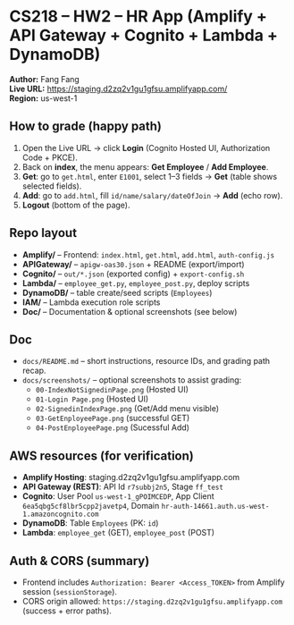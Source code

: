 # CS218 – HW2 – HR App (Amplify + API Gateway + Cognito + Lambda + DynamoDB)

**Author:** Fang Fang  
**Live URL:** https://staging.d2zq2v1gu1gfsu.amplifyapp.com/  
**Region:** us-west-1

## How to grade (happy path)
1) Open the Live URL → click **Login** (Cognito Hosted UI, Authorization Code + PKCE).  
2) Back on **index**, the menu appears: **Get Employee** / **Add Employee**.  
3) **Get**: go to `get.html`, enter `E1001`, select 1–3 fields → **Get** (table shows selected fields).  
4) **Add**: go to `add.html`, fill `id/name/salary/dateOfJoin` → **Add** (echo row).  
5) **Logout** (bottom of the page).

## Repo layout
- **Amplify/** – Frontend: `index.html`, `get.html`, `add.html`, `auth-config.js`  
- **APIGateway/** – `apigw-oas30.json` + README (export/import)  
- **Cognito/** – `out/*.json` (exported config) + `export-config.sh`  
- **Lambda/** – `employee_get.py`, `employee_post.py`, deploy scripts  
- **DynamoDB/** – table create/seed scripts (`Employees`)  
- **IAM/** – Lambda execution role scripts
- **Doc/** – Documentation & optional screenshots (see below)

## Doc
- `docs/README.md` – short instructions, resource IDs, and grading path recap.  
- `docs/screenshots/` – optional screenshots to assist grading:
  - `00-IndexNotSignedinPage.png` (Hosted UI)  
  - `01-Login Page.png` (Hosted UI)  
  - `02-SignedinIndexPage.png` (Get/Add menu visible)  
  - `03-GetEnployeePage.png` (successful GET)
  - `04-PostEnployeePage.png` (Sucessful Add) 


## AWS resources (for verification)
- **Amplify Hosting**: staging.d2zq2v1gu1gfsu.amplifyapp.com  
- **API Gateway (REST)**: API Id `r7subbj2n5`, Stage `ff_test`  
- **Cognito**: User Pool `us-west-1_gPOIMCEDP`, App Client `6ea5qbg5cf8lbr5cpp2javetp4`, Domain `hr-auth-14661.auth.us-west-1.amazoncognito.com`  
- **DynamoDB**: Table `Employees` (PK: `id`)  
- **Lambda**: `employee_get` (GET), `employee_post` (POST)

## Auth & CORS (summary)
- Frontend includes `Authorization: Bearer <Access_TOKEN>` from Amplify session (`sessionStorage`).  
- CORS origin allowed: `https://staging.d2zq2v1gu1gfsu.amplifyapp.com` (success + error paths).

